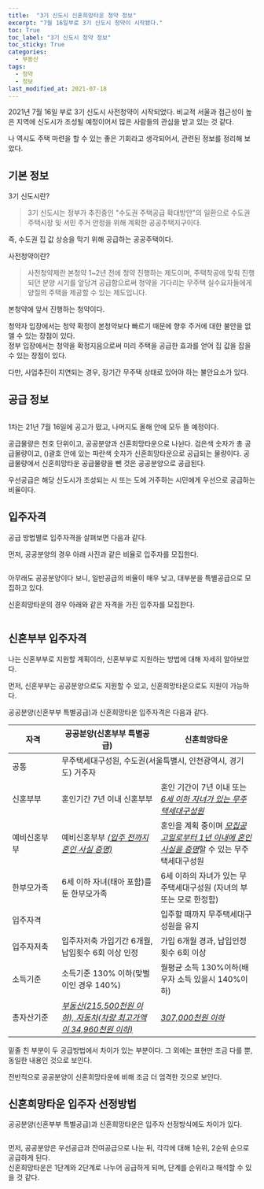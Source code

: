 ```yaml
---
title:  "3기 신도시 신혼희망타운 청약 정보"
excerpt: "7월 16일부로 3기 신도시 청약이 시작됐다."
toc: True
toc_label: "3기 신도시 청약 정보"
toc_sticky: True
categories:
  - 부동산
tags:
  - 청약
  - 정보
last_modified_at: 2021-07-18
---
```

2021년 7월 16일 부로 3기 신도시 사전청약이 시작되었다. 비교적 서울과 접근성이 높은 지역에 신도시가 조성될 예정이어서 많은 사람들의 관심을 받고 있는 것 같다.  

나 역시도 주택 마련을 할 수 있는 좋은 기회라고 생각되어서, 관련된 정보를 정리해 보았다.

## 기본 정보
3기 신도시란?  
> 3기 신도시는 정부가 추진중인 "수도권 주택공급 확대방안"의 일환으로 수도권 주택시장 및 서민 주거 안정을 위해 계획한 공공주택지구이다.  

즉, 수도권 집 값 상승을 막기 위해 공급하는 공공주택이다.

사전청약이란?  
> 사전청약제란 본청약 1~2년 전에 청약 진행하는 제도이며, 주택착공에 맞춰 진행되던 분양 시기를 앞당겨 공급함으로써 청약을 기다리는 무주택 실수요자들에게 양질의 주택을 제공할 수 있는 제도입니다.  

본청약에 앞서 진행하는 청약이다.  

청약자 입장에서는 청약 확정이 본청약보다 빠르기 때문에 향후 주거에 대한 불안을 없앨 수 있는 장점이 있다.  
정부 입장에서는 청약을 확정지음으로써 미리 주택을 공급한 효과를 얻어 집 값을 잡을 수 있는 장점이 있다.  

다만, 사업추진이 지연되는 경우, 장기간 무주택 상태로 있어야 하는 불안요소가 있다.

## 공급 정보
<img src="{{ site.url }}{{ site.baseurl }}/_posts/부동산/2021-07-18-3기 신도시 신혼희망타운 공고 요약/images/3기신도시_정보.jpeg" alt="">  

1차는 21년 7월 16일에 공고가 떴고, 나머지도 올해 안에 모두 뜰 예정이다.

공급물량은 천호 단위이고, 공공분양과 신혼희망타운으로 나뉜다.
검은색 숫자가 총 공급물량이고, ()괄호 안에 있는 파란색 숫자가 신혼희망타운으로 공급되는 물량이다.
공급물량에서 신혼희망타운 공급물량을 뺀 것은 공공분양으로 공급된다.

우선공급은 해당 신도시가 조성되는 시 또는 도에 거주하는 시민에게 우선으로 공급하는 비율이다.

## 입주자격
공급 방법별로 입주자격을 살펴보면 다음과 같다.

먼저, 공공분양의 경우 아래 사진과 같은 비율로 입주자를 모집한다.  

<img src="{{ site.url }}{{ site.baseurl }}/_posts/부동산/2021-07-18-3기 신도시 신혼희망타운 공고 요약/images/3기신도시_공공분양_입주자격.jpeg" alt="">  

아무래도 공공분양이다 보니, 일반공급의 비율이 매우 낮고, 대부분을 특별공급으로 모집하고 있다.

신혼희망타운의 경우 아래와 같은 자격을 가진 입주자를 모집한다.  

<img src="{{ site.url }}{{ site.baseurl }}/_posts/부동산/2021-07-18-3기 신도시 신혼희망타운 공고 요약/images/3기신도시_신혼희망타운_입주자격.jpeg" alt="">  

## 신혼부부 입주자격
나는 신혼부부로 지원할 계획이라, 신혼부부로 지원하는 방법에 대해 자세히 알아보았다.

먼저, 신혼부부는 공공분양으로도 지원할 수 있고, 신혼희망타운으로도 지원이 가능하다.

공공분양(신혼부부 특별공급)과 신혼희망타운 입주자격은 다음과 같다.
  
<table>
  <thead>
    <tr>
      <th width="20%">자격</th>
      <th width="40%">공공분양(신혼부부 특별공급)</th>
      <th width="40%">신혼희망타운</th>
    </tr>
  </thead>
  <tbody>
    <tr>
      <td>공통</td>
      <td colspan="2">무주택세대구성원, 수도권(서울특별시, 인천광역시, 경기도) 거주자</td>
    </tr>
    <tr>
      <td>신혼부부</td>
      <td>혼인기간 7년 이내 신혼부부</td>
      <td>혼인 기간이 7년 이내 또는 <i><u>6세 이하 자녀가 있는 무주택세대구성원</u></i></td>
    </tr>
    <tr>
      <td>예비신혼부부</td>
      <td>예비신혼부부 <i><u>(입주 전까지 혼인 사실 증명)</u></i></td>
      <td>혼인을 계획 중이며 <i><u>모집공고일로부터 1년 이내에 혼인사실을 증명</u></i>할 수 있는 무주택세대구성원</td>
    </tr>
    <tr>
      <td>한부모가족</td>
      <td>6세 이하 자녀(태아 포함)를 둔 한부모가족</td>
      <td>6세 이하의 자녀가 있는 무주택세대구성원 (자녀의 부 또는 모로 한정함)</td>
    </tr>
    <tr>
      <td>입주자격</td>
      <td></td>
      <td>입주할 때까지 무주택세대구성원을 유지</td>
    </tr>
    <tr>
      <td>입주자저축</td>
      <td>입주자저축 가입기간 6개월, 납입횟수 6회 이상 인정</td>
      <td>가입 6개월 경과, 납입인정횟수 6회 이상</td>
    </tr>
    <tr>
      <td>소득기준</td>
      <td>소득기준 130% 이하(맞벌이인 경우 140%)</td>
      <td>월평균 소득 130%이하(배우자 소득 있을시 140%이하)</td>
    </tr>
    <tr>
      <td>총자산기준</td>
      <td><i><u>부동산(215,500천원 이하), 자동차(차량 최고가액이 34,960천원 이하)</u></i></td>
      <td><i><u>307,000천원 이하</u></i></td>
    </tr>
  </tbody>
</table>

  
밑줄 친 부분이 두 공급방법에서 차이가 있는 부분이다. 그 외에는 표현만 조금 다를 뿐, 동일한 내용인 것으로 보인다.

전반적으로 공공분양이 신혼희망타운에 비해 조금 더 엄격한 것으로 보인다. 

## 신혼희망타운 입주자 선정방법
공공분양(신혼부부 특별공급)과 신혼희망타운은 입주자 선정방식에도 차이가 있다.  

<img src="{{ site.url }}{{ site.baseurl }}/_posts/부동산/2021-07-18-3기 신도시 신혼희망타운 공고 요약/images/3기신도시_diagram.jpg" alt="">  

먼저, 공공분양은 우선공급과 잔여공급으로 나눈 뒤, 각각에 대해 1순위, 2순위 순으로 공급하게 된다.  
신혼희망타운은 1단계와 2단계로 나누어 공급하게 되며, 단계를 순위라고 해석할 수 있을 것 같다. 















